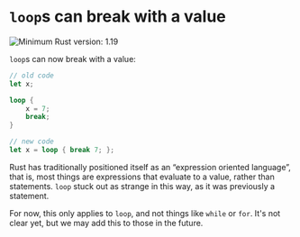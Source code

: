 # `loop`s can break with a value

![Minimum Rust version: 1.19](https://img.shields.io/badge/Minimum%20Rust%20Version-1.19-brightgreen.svg)

`loop`s can now break with a value:

```rust
// old code
let x;

loop {
    x = 7;
    break;
}

// new code
let x = loop { break 7; };
```

Rust has traditionally positioned itself as an “expression oriented
language”, that is, most things are expressions that evaluate to a value,
rather than statements. `loop` stuck out as strange in this way, as it was
previously a statement.

For now, this only applies to `loop`, and not things like `while` or `for`.
It's not clear yet, but we may add this to those in the future.